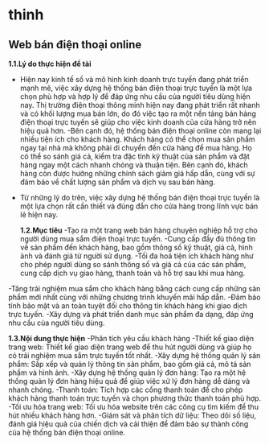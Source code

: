 # thinh
## **Web bán điện thoại online**
**1.1.Lý do thực hiện đề tài**
- Hiện nay kinh tế số và mô hình kinh doanh trực tuyến đang phát triển mạnh mẽ, việc  xây dựng hệ thống bán điện thoại trực tuyến là một lựa chọn phù hợp và hợp lý để đáp ứng nhu cầu của người tiêu dùng hiện nay. Thị trường điện thoại thông minh hiện nay đang phát triển rất nhanh và có khối lượng mua bán lớn, do đó việc tạo ra một nền tảng bán hàng điện thoại trực tuyến sẽ giúp cho việc kinh doanh của cửa hàng trở nên hiệu quả hơn.
-Bên cạnh đó, hệ thống bán điện thoại online còn mang lại nhiều tiện ích cho khách hàng. Khách hàng có thể chọn mua sản phẩm ngay tại nhà mà không phải di chuyển đến cửa hàng để mua hàng. Họ có thể so sánh giá cả, kiểm tra đặc tính kỹ thuật của sản phẩm và đặt hàng ngay một cách nhanh chóng và thuận tiện. Bên cạnh đó, khách hàng còn được hưởng những chính sách giảm giá hấp dẫn, cùng với sự đảm bảo về chất lượng sản phẩm và dịch vụ sau bán hàng.
- Từ những lý do trên, việc xây dựng hệ thống bán điện thoại trực tuyến là một lựa chọn rất cần thiết và đúng đắn cho cửa hàng trong lĩnh vực bán lẻ hiện nay.

   **1.2.Mục tiêu**
  -Tạo ra một trang web bán hàng chuyên nghiệp hỗ trợ cho người dùng mua sắm điện thoại trực tuyến.
-Cung cấp đầy đủ thông tin về sản phẩm đến khách hàng, bao gồm thông số kỹ thuật, giá cả, hình ảnh và đánh giá từ người sử dụng.
-Tối đa hoá tiện ích khách hàng như cho phép người dùng so sánh thông số và giá cả của các sản phẩm, cung cấp dịch vụ giao hàng, thanh toán và hỗ trợ sau khi mua hàng.

-Tăng trải nghiệm mua sắm cho khách hàng bằng cách cung cấp những sản phẩm mới nhất cùng với những chương trình khuyến mãi hấp dẫn.
-Đảm bảo tính bảo mật và an toàn tuyệt đối cho thông tin khách hàng khi giao dịch trực tuyến.
-Xây dựng và phát triển danh mục sản phẩm đa dạng, đáp ứng nhu cầu của người tiêu dùng.

**1.3.Nội dung thực hiện**
-Phân tích yêu cầu khách hàng
-Thiết kế giao diện trang web: Thiết kế giao diện trang web để thu hút người dùng và giúp họ có trải nghiệm mua sắm trực tuyến tốt nhất.
-Xây dựng hệ thống quản lý sản phẩm: Sắp xếp và quản lý thông tin sản phẩm, bao gồm giá cả, mô tả sản phẩm và hình ảnh.
-Xây dựng hệ thống quản lý đơn hàng: Tạo ra một hệ thống quản lý đơn hàng hiệu quả để giúp việc xử lý đơn hàng dễ dàng và nhanh chóng.
-Thanh toán: Tích hợp các cổng thanh toán để cho phép khách hàng thanh toán trực tuyến và chọn phương thức thanh toán phù hợp.
-Tối ưu hóa trang web: Tối ưu hóa website trên các công cụ tìm kiếm để thu hút nhiều khách hàng hơn.
-Giám sát và phân tích dữ liệu: Theo dõi số liệu, đánh giá hiệu quả của chiến dịch và cải thiện để đảm bảo sự thành công của hệ thống bán điện thoại online.
                                                             
